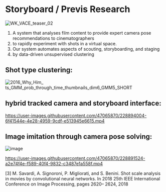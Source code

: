 # Storyboard / Previs Research 

![WK_VACE_teaser_02](https://user-images.githubusercontent.com/47065870/228890751-1b31844f-c711-44d5-b7e1-157d8cdf876c.png)

1) A system that analyses film content to provide expert camera pose recommendations to cinematographers
2) to rapidly experiment with shots in a virtual space.
3) Our system automates aspects of scouting, storyboarding, and staging
4) by data-driven unsupervised clustering

## Shot type clustering:

![2016_Why_Him_ ts_GMM_prob_through_time_thumbnails_dim6_GMM5_SHORT](https://user-images.githubusercontent.com/47065870/228894585-db9612e6-4e09-492f-b7bf-ae5435e251c4.png)



## hybrid tracked camera and storyboard interface:

https://user-images.githubusercontent.com/47065870/228894004-6f41544e-4e28-4959-9cdf-e513945e6615.mp4



## Image imitation through camera pose solving: 

![image](https://user-images.githubusercontent.com/47065870/228891992-3eb841af-f895-434a-8bcb-ab918ba79c02.png)

https://user-images.githubusercontent.com/47065870/228891524-a2e74f4e-f589-40f4-9832-c3487e1a558f.mp4 

[3] M. Savardi, A. Signoroni, P. Migliorati, and S. Benini. Shot scale analysis in movies by convolutional neural networks. In 2018 25th IEEE International Conference on Image Processing, pages 2620– 2624, 2018

<!--- ![image](https://user-images.githubusercontent.com/47065870/173529959-979d7c57-848c-401d-bba6-292bdbf64a77.png) --> 
